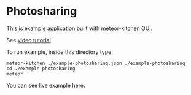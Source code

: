 Photosharing
============

This is example application built with meteor-kitchen GUI.

See <a href="//www.youtube.com/watch?v=p2bJc6IW7Nw" target="_blank">video tutorial</a>

To run example, inside this directory type:

```
meteor-kitchen ./example-photosharing.json ./example-photosharing
cd ./example-photosharing
meteor
```

You can see live example <a href="http://generator-photosharing.meteor.com" target="_blank">here</a>.
